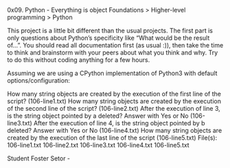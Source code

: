 0x09. Python - Everything is object
Foundations > Higher-level programming > Python

This project is a little bit different than the usual projects. The first part is only questions about Python’s specificity like “What would be the result of…”. You should read all documentation first (as usual :)), then take the time to think and brainstorm with your peers about what you think and why. Try to do this without coding anything for a few hours.

Assuming we are using a CPython implementation of Python3 with default options/configuration:

How many string objects are created by the execution of the first line of the script? (106-line1.txt)
How many string objects are created by the execution of the second line of the script? (106-line2.txt)
After the execution of line 3, is the string object pointed by a deleted? Answer with Yes or No (106-line3.txt)
After the execution of line 4, is the string object pointed by b deleted? Answer with Yes or No (106-line4.txt)
How many string objects are created by the execution of the last line of the script (106-line5.txt)
File(s): 106-line1.txt 106-line2.txt 106-line3.txt 106-line4.txt 106-line5.txt

Student
Foster Setor -
